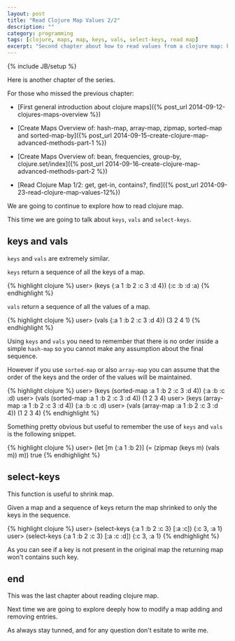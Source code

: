 ```yaml
---
layout: post
title: "Read Clojure Map Values 2/2"
description: ""
category: programming
tags: [clojure, maps, map, keys, vals, select-keys, read map]
excerpt: "Second chapter about how to read values from a clojure map: keys, vals and select-keys ."
---
```

{% include JB/setup %}


Here is another chapter of the series.

For those who missed the previous chapter:

*   [First general introduction about clojure maps]({% post_url 2014-09-12-clojures-maps-overview %})

*   [Create Maps Overview of: hash-map, array-map, zipmap, sorted-map and sorted-map-by]({% post_url 2014-09-15-create-clojure-map-advanced-methods-part-1 %})

*   [Create Maps Overview of: bean, frequencies, group-by, clojure.set/index]({% post_url 2014-09-16-create-clojure-map-advanced-methods-part-2 %})

*   [Read Clojure Map 1/2: get, get-in, contains?, find]({% post_url 2014-09-23-read-clojure-map-values-12%})

We are going to continue to explore how to read clojure map.

This time we are going to talk about `keys`, `vals` and `select-keys`.

## keys and vals

`keys` and `vals` are extremely similar.

`keys` return a sequence of all the keys of a map.

{% highlight clojure %}
user> (keys {:a 1 :b 2 :c 3 :d 4})
(:c :b :d :a)
{% endhighlight %}

`vals` return a sequence of all the values of a map.

{% highlight clojure %}
user> (vals {:a 1 :b 2 :c 3 :d 4})
(3 2 4 1)
{% endhighlight %}

Using `keys` and `vals` you need to remember that there is no order inside a simple `hash-map` so you cannot make any assumption about the final sequence.

However if you use `sorted-map` or also `array-map` you can assume that the order of the keys and the order of the values will be maintained.

{% highlight clojure %}
user> (keys (sorted-map :a 1 :b 2 :c 3 :d 4))
(:a :b :c :d)
user> (vals (sorted-map :a 1 :b 2 :c 3 :d 4))
(1 2 3 4)
user> (keys (array-map :a 1 :b 2 :c 3 :d 4))
(:a :b :c :d)
user> (vals (array-map :a 1 :b 2 :c 3 :d 4))
(1 2 3 4)
{% endhighlight %}

Something pretty obvious but useful to remember the use of `keys` and `vals` is the following snippet.

{% highlight clojure %}
user> (let [m {:a 1 :b 2}]
	    (= (zipmap (keys m) (vals m)) m))
true
{% endhighlight %}

## select-keys

This function is useful to shrink map.

Given a map and a sequence of keys return the map shrinked to only the keys in the sequence.

{% highlight clojure %}
user> (select-keys {:a 1 :b 2 :c 3} [:a :c])
{:c 3, :a 1}
user> (select-keys {:a 1 :b 2 :c 3} [:a :c :d])
{:c 3, :a 1}
{% endhighlight %}

As you can see if a key is not present in the original map the returning map won't contains such key.

## end

This was the last chapter about reading clojure map.

Next time we are going to explore deeply how to modify a map adding and removing entries.

As always stay tunned, and for any question don't esitate to write me.
